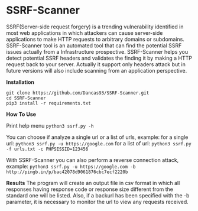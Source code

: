 # SSRF-Scanner

SSRF(Server-side request forgery) is a trending vulnerability identified in most web applications in which attackers can cause server-side applications to make HTTP requests to arbitrary domains or subdomains. SSRF-Scanner tool is an automated tool that can find the potential SSRF issues actually from a Infrastructure prospective. SSRF-Scanner helps you detect potential SSRF headers and validates the finding it by making a HTTP request back to your server. Actually it support only headers attack but in future versions will also include scanning from an application perspective.

**Installation**

```
git clone https://github.com/Dancas93/SSRF-Scanner.git
cd SSRF-Scanner
pip3 install -r requirements.txt
```

**How To Use**

Print help menu
```python3 ssrf.py -h```

You can choose if analyze a single url or a list of urls, example:
for a single url: ```python3 ssrf.py -u https://google.com```
for a list of url: ```python3 ssrf.py -f urls.txt -c PHPSESSID=123456```

With SSRF-Scanner you can also perform a reverse connection attack, example:
```python3 ssrf.py -u https://google.com -b http://pingb.in/p/bac42078d9061876cbc7ecf2220b```


****Results****
The program will create an output file in csv format in which all responses having response code or response size different from the standard one will be listed. 
Also, if a backurl has been specified with the -b parameter, it is necessary to monitor the url to view any requests received. 
